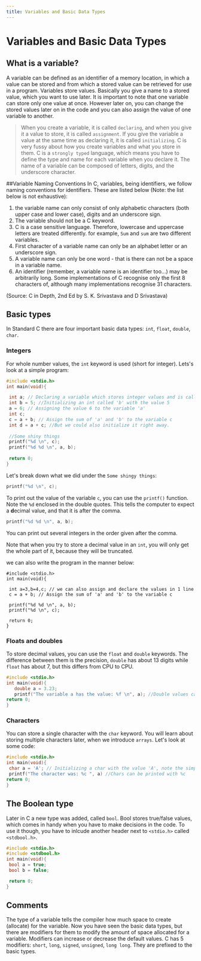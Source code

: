 ```yaml
---
title: Variables and Basic Data Types 
---
```


# Variables and Basic Data Types
## What is a variable?
A variable can be defined as an identifier of a memory location, in which a value can be stored and from which a stored value can be retrieved for use in a program.
Variables store values. Basically you give a name to a stored value, which you want to use later. It is important to note that one variable can store only one value at once. However later on, you can change the stored values 	later on in the code and you can also assign the value of one variable to another.

>When you create a variable, it is called `declaring`, and when you give it a value to store, it is called `assignment`. If you give the variable a value at the same time as declaring it, it is called `initializing`. 
>C is very fussy about how you create variables and what you store in them. C is a `strongly typed` language, which means you have to define the type and name for each variable when you declare it. The name of a variable can be composed of letters, digits, and the underscore character.

##Variable Naming Conventions
In C, variables, being identifiers, we follow naming conventions for identifiers. These are listed below (Note: the list below is not exhaustive):
1. the variable name can only consist of only alphabetic characters (both upper case and lower case), digits and an underscore sign.
2. The variable should not be a C keyword.
3. C is a case sensitive language. Therefore, lowercase and uppercase letters are treated differently. for example, 
`Sum` and `sum` are two different variables.
4. First character of a variable name can only be an alphabet letter or an underscore sign.
5. A variable name can only be one word - that is there can not be a space in a variable name.
6. An identifier (remember, a variable name is an identifier too...) may be arbitrarily long. Some implementations of C recognise only the first 8 characters of, although many implementations recognise 31 characters.
      
(Source: C in Depth, 2nd Ed by S. K. Srivastava and D Srivastava)


## Basic types
In Standard C there are four important basic data types: `int`, `float`, `double`, `char`.

### Integers
For whole number values, the `int` keyword is used (short for integer).
Lets's look at a simple program:
```C
#include <stdio.h>
int main(void){

 int a; // Declaring a variable which stores integer values and is called 'a'	
 int b = 5; //Initializing an int called 'b' with the value 5
 a = 6; // Assigning the value 6 to the variable 'a'
 int c;
 c = a + b; // Assign the sum of 'a' and 'b' to the variable c
 int d = a + c; //But we could also initialize it right away. 
 
 //Some shiny things
 printf("%d \n", c); 
 printf("%d %d \n", a, b); 
	
 return 0;
}
```

Let's break down what we did under the `Some shingy things`:
```C
printf("%d \n", c); 
```
To print out the value of the variable `c`, you can use the `printf()` function. Note the `%d` enclosed in the double quotes. This tells the computer to expect a **d**ecimal value, and that it is after the comma.
```C
printf("%d %d \n", a, b); 
```
You can print out several integers in the order given after the comma.

Note that when you try to store a decimal value in an `int`, you will only get the whole part of it, because they will be truncated.

we can also write the program in the manner below:
```
#include <stdio.h>
int main(void){

 int a=3,b=4,c; // we can also assign and declare the values in 1 line
 c = a + b; // Assign the sum of 'a' and 'b' to the variable c
 
 printf("%d %d \n", a, b); 
 printf("%d \n", c); 

 return 0;
}
```
### Floats and doubles
To store decimal values, you can use the `float` and `double` keywords. The difference between them is the precision, `double` has about 13 digits while `float` has about 7, but this differs from CPU to CPU.
 ```C
 #include <stdio.h>
int main(void){
	double a = 3.23;
	printf("The variable a has the value: %f \n", a); //Double values can be printed with %f
return 0;
}
```

### Characters
You can store a single character with the `char` keyword. You will learn about storing multiple characters later, when we introduce `arrays`. Let's look at some code:
```C
#include <stdio.h>
int main(void){
 char a = 'A'; // Initializing a char with the value 'A', note the simple quotes!
 printf("The character was: %c ", a) //Chars can be printed with %c
return 0;
}
```

## The Boolean type
Later in C a new type was added, called `bool`. Bool stores true/false values, which comes in handy when you have to make decisions in the code. To use it though, you have to inlcude another header next to `<stdio.h>` called `<stdbool.h>`.
```C
#include <stdio.h>
#include <stdbool.h>
int main(void){
 bool a = true;
 bool b = false;

 return 0;
}
```

## Comments
The type of a variable tells the compiler how much space to create (allocate) for the variable. Now you have seen the basic data types, but there are modifiers for them to modify the amount of space allocated for a variable. Modifiers can increase or decrease the default values. C has 5 modifiers: `short`, `long`, `signed`, `unsigned`, `long long`. They are prefixed to the basic types. 

	
